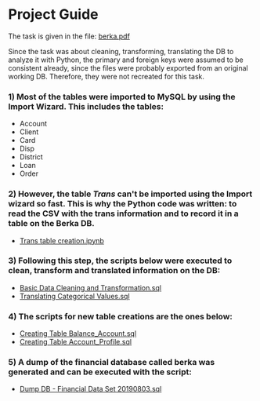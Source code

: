 # Project Guide

The task is given in the file: [berka.pdf](https://github.com/vmcarva/python/blob/master/Financial%20Data%20Set%20Project%20-%20SQL%20Cleaning%20and%20Transforming%20and%20Exploratory%20Data%20Analysis/berka.pdf)

Since the task was about cleaning, transforming, translating the DB to analyze it with Python, the primary and foreign keys were assumed to be consistent already, since the files were probably exported from an original working DB. Therefore, they were not recreated for this task. 

### 1) Most of the tables were imported to MySQL by using the Import Wizard. This includes the tables:
- Account
- Client
- Card
- Disp
- District
- Loan
- Order

### 2) However, the table *Trans* can't be imported using the Import wizard so fast. This is why the Python code was written: to read the CSV with the trans information and to record it in a table on the Berka DB. 
- [Trans table creation.ipynb](https://github.com/vmcarva/python/blob/master/Financial%20Data%20Set%20Project%20-%20SQL%20Cleaning%20and%20Transforming%20and%20Exploratory%20Data%20Analysis/Trans%20table%20creation.ipynb)

### 3) Following this step, the scripts below were executed to clean, transform and translated information on the DB:
- [Basic Data Cleaning and Transformation.sql](https://github.com/vmcarva/python/blob/master/Financial%20Data%20Set%20Project%20-%20SQL%20Cleaning%20and%20Transforming%20and%20Exploratory%20Data%20Analysis/Basic%20Data%20Cleaning%20and%20Transformation.sql)
- [Translating Categorical Values.sql](https://github.com/vmcarva/python/blob/master/Financial%20Data%20Set%20Project%20-%20SQL%20Cleaning%20and%20Transforming%20and%20Exploratory%20Data%20Analysis/Translating%20Categorical%20Values.sql)

### 4) The scripts for new table creations are the ones below:
- [Creating Table Balance_Account.sql](https://github.com/vmcarva/python/blob/master/Financial%20Data%20Set%20Project%20-%20SQL%20Cleaning%20and%20Transforming%20and%20Exploratory%20Data%20Analysis/Creating%20Table%20Balance_Account.sql)
- [Creating Table Account_Profile.sql](https://github.com/vmcarva/python/blob/master/Financial%20Data%20Set%20Project%20-%20SQL%20Cleaning%20and%20Transforming%20and%20Exploratory%20Data%20Analysis/Creating%20Table%20Account_Profile.sql)

### 5) A dump of the financial database called berka was generated and can be executed with the script:
- [Dump DB - Financial Data Set 20190803.sql](https://github.com/vmcarva/python/blob/master/Financial%20Data%20Set%20Project%20-%20SQL%20Cleaning%20and%20Transforming%20and%20Exploratory%20Data%20Analysis/Dump%20DB%20-%20Financial%20Data%20Set%2020190803.sql)

